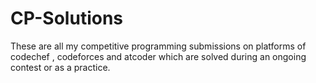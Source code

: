 # CP-Solutions
These are all my competitive programming submissions on 
platforms of codechef , codeforces and atcoder which are 
solved during an ongoing contest or as a practice.
